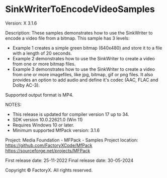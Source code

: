 # SinkWriterToEncodeVideoSamples

Version: X 3.1.6

Description:
  These samples demonstrates how to use the SinkWriter to encode a video file from a bitmap.
  This sample has 3 levels:
  - Example 1 creates a simple green bitmap (640x480) and store it to a file with a length of 20 seconds.
  - Example 2 demonstrates how to use the SinkWriter to create a video from one or more bitmap files.
  - Example 3 demonstrates how to use the SinkWriter to create a video from one or more imagefiles, 
    like jpg, bitmap, gif or png files. It also provides an option to add audio and define it's codec (AAC, FLAC and Dolby AC-3).
 

Supported output format is MP4.

NOTES:
 - This release is updated for compiler version 17 up to 34.
 - SDK version 10.0.22621.0 (Win 11)
 - Requires Windows 10 or later.
 - Minimum supported MfPack version: 3.1.6

Project: Media Foundation - MFPack - Samples
Project location: https://github.com/FactoryXCode/MfPack
                  https://sourceforge.net/projects/MFPack

First release date: 25-11-2022
Final release date: 30-05-2024

Copyright © FactoryX. All rights reserved.




